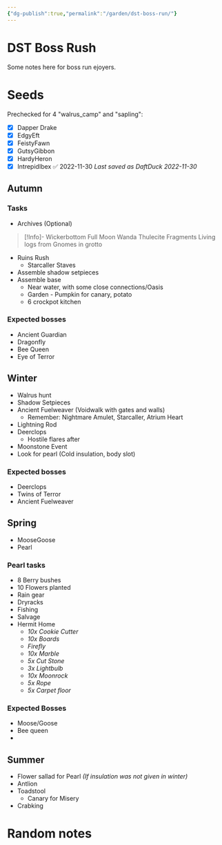 ```yaml
---
{"dg-publish":true,"permalink":"/garden/dst-boss-run/"}
---
```


# DST Boss Rush
Some notes here for boss run ejoyers.

# Seeds
Prechecked for 4 "walrus_camp" and "sapling":
- [x] Dapper Drake
- [x] EdgyEft
- [x] FeistyFawn
- [x] GutsyGibbon
- [x] HardyHeron 
- [x] IntrepidIbex ✅ 2022-11-30
	*Last saved as DaftDuck 2022-11-30*

## Autumn 
### Tasks
* Archives (Optional)
> [!Info]-
	Wickerbottom Full Moon
	Wanda Thulecite Fragments
	Living logs from Gnomes in grotto
* Ruins Rush
	* Starcaller Staves
* Assemble shadow setpieces
* Assemble base
	* Near water, with some close connections/Oasis
	* Garden - Pumpkin for canary, potato
	* 6 crockpot kitchen
### Expected bosses
* Ancient Guardian
* Dragonfly
* Bee Queen
* Eye of Terror
## Winter
* Walrus hunt
* Shadow Setpieces
* Ancient Fuelweaver (Voidwalk with gates and walls)
	* Remember: Nightmare Amulet, Starcaller, Atrium Heart
* Lightning Rod
* Deerclops
	* Hostile flares after
* Moonstone Event
* Look for pearl (Cold insulation, body slot)

### Expected bosses
* Deerclops
* Twins of Terror
* Ancient Fuelweaver

  
## Spring
* MooseGoose
* Pearl
### Pearl tasks
* 8 Berry bushes
* 10 Flowers planted
* Rain gear
* Dryracks
* Fishing
* Salvage
* Hermit Home
	* *10x Cookie Cutter*
	* *10x Boards*
	* *Firefly*
	* *10x Marble*
	* *5x Cut Stone*
	* *3x Lightbulb*
	* *10x Moonrock*
	* *5x Rope*
	* *5x Carpet floor*
### Expected Bosses
* Moose/Goose
* Bee queen
* 
## Summer
* Flower sallad for Pearl *(If insulation was not given in winter)*
* Antlion
* Toadstool
	* Canary for Misery
* Crabking

# Random notes

